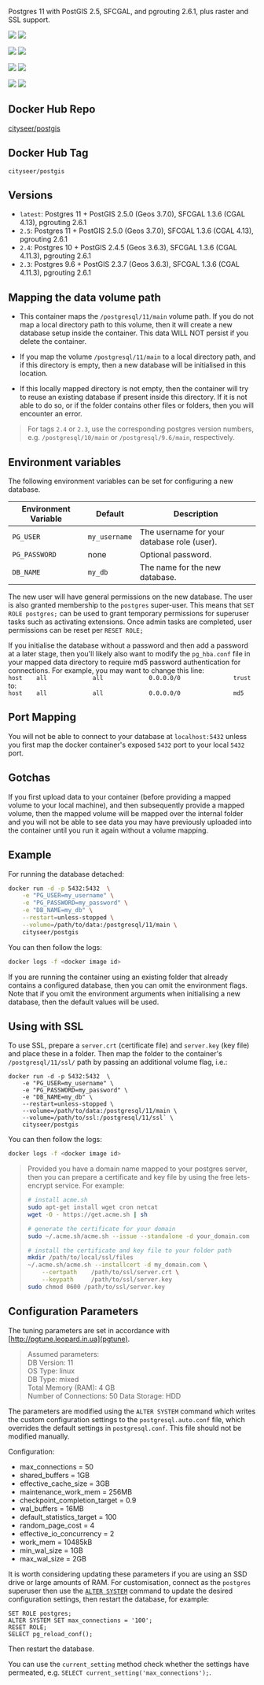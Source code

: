 Postgres 11 with PostGIS 2.5, SFCGAL, and pgrouting 2.6.1, plus raster and SSL support.

[![](https://images.microbadger.com/badges/version/cityseer/postgis.svg)](https://microbadger.com/images/cityseer/postgis "Get your own version badge on microbadger.com")
[![](https://images.microbadger.com/badges/image/cityseer/postgis.svg)](https://microbadger.com/images/cityseer/postgis "Get your own image badge on microbadger.com")

[![](https://images.microbadger.com/badges/version/cityseer/postgis:2.5.svg)](https://microbadger.com/images/cityseer/postgis:2.5 "Get your own version badge on microbadger.com")
[![](https://images.microbadger.com/badges/image/cityseer/postgis:2.5.svg)](https://microbadger.com/images/cityseer/postgis:2.5 "Get your own image badge on microbadger.com")

[![](https://images.microbadger.com/badges/version/cityseer/postgis:2.4.svg)](https://microbadger.com/images/cityseer/postgis:2.4 "Get your own version badge on microbadger.com")
[![](https://images.microbadger.com/badges/image/cityseer/postgis:2.4.svg)](https://microbadger.com/images/cityseer/postgis:2.4 "Get your own image badge on microbadger.com")

[![](https://images.microbadger.com/badges/version/cityseer/postgis:2.3.svg)](https://microbadger.com/images/cityseer/postgis:2.3 "Get your own version badge on microbadger.com")
[![](https://images.microbadger.com/badges/image/cityseer/postgis:2.3.svg)](https://microbadger.com/images/cityseer/postgis:2.3 "Get your own image badge on microbadger.com")


Docker Hub Repo
---------------

[cityseer/postgis](https://hub.docker.com/r/cityseer/postgis/)

Docker Hub Tag
--------------

`cityseer/postgis`

Versions
--------

- `latest`: Postgres 11 + PostGIS 2.5.0 (Geos 3.7.0), SFCGAL 1.3.6 (CGAL 4.13), pgrouting 2.6.1
- `2.5`: Postgres 11 + PostGIS 2.5.0 (Geos 3.7.0), SFCGAL 1.3.6 (CGAL 4.13), pgrouting 2.6.1
- `2.4`: Postgres 10 + PostGIS 2.4.5 (Geos 3.6.3), SFCGAL 1.3.6 (CGAL 4.11.3), pgrouting 2.6.1
- `2.3`: Postgres 9.6 + PostGIS 2.3.7 (Geos 3.6.3), SFCGAL 1.3.6 (CGAL 4.11.3), pgrouting 2.6.1

Mapping the data volume path
----------------------------
- This container maps the `/postgresql/11/main` volume path. If you do not map a local directory path to this volume, then it will create a new database setup inside the container. This data WILL NOT persist if you delete the container.

- If you map the volume `/postgresql/11/main` to a local directory path, and if this directory is empty, then a new database will be initialised in this location.

- If this locally mapped directory is not empty, then the container will try to reuse an existing database if present inside this directory. If it is not able to do so, or if the folder contains other files or folders, then you will encounter an error.

> For tags `2.4` or `2.3`, use the corresponding postgres version numbers, e.g. `/postgresql/10/main` or `/postgresql/9.6/main`, respectively.

Environment variables
---------------------
The following environment variables can be set for configuring a new database.

Environment Variable | Default | Description
------------------------|---------|--------------
`PG_USER` |  `my_username` | The username for your database role (user).
`PG_PASSWORD` | none | Optional password.
`DB_NAME` | `my_db` | The name for the new database.

The new user will have general permissions on the new database. The user is also granted membership to the `postgres` super-user. This means that `SET ROLE postgres;` can be used to grant temporary permissions for superuser tasks such as activating extensions. Once admin tasks are completed, user permissions can be reset per `RESET ROLE;`

If you initialise the database without a password and then add a password at a later stage, then you'll likely also want to modify the `pg_hba.conf` file in your mapped data directory to require md5 password authentication for connections. For example, you may want to change this line:  
`host    all             all             0.0.0.0/0               trust`  
to:  
`host    all             all             0.0.0.0/0               md5`  

Port Mapping
------------
You will not be able to connect to your database at `localhost:5432` unless you first map the docker container's exposed `5432` port to your local `5432` port.

Gotchas
-------
If you first upload data to your container (before providing a mapped volume to your local machine), and then subsequently provide a mapped volume, then the mapped volume will be mapped over the internal folder and you will not be able to see data you may have previously uploaded into the container until you run it again without a volume mapping.

Example
-------
For running the database detached:
```bash
docker run -d -p 5432:5432  \
    -e "PG_USER=my_username" \
    -e "PG_PASSWORD=my_password" \
    -e "DB_NAME=my_db" \
    --restart=unless-stopped \
    --volume=/path/to/data:/postgresql/11/main \
    cityseer/postgis
```
You can then follow the logs:
```bash
docker logs -f <docker image id>
```

If you are running the container using an existing folder that already contains a configured database, then you can omit the environment flags. Note that if you omit the environment arguments when initialising a new database, then the default values will be used.

Using with SSL
--------------

To use SSL, prepare a `server.crt` (certificate file) and `server.key` (key file) and place these in a folder.
Then map the folder to the container's `/postgresql/11/ssl/` path by passing an additional volume flag, i.e.:

```
docker run -d -p 5432:5432  \
    -e "PG_USER=my_username" \
    -e "PG_PASSWORD=my_password" \
    -e "DB_NAME=my_db" \
    --restart=unless-stopped \
    --volume=/path/to/data:/postgresql/11/main \
    --volume=/path/to/ssl:/postgresql/11/ssl` \
    cityseer/postgis
```
You can then follow the logs:
```bash
docker logs -f <docker image id>
```

> Provided you have a domain name mapped to your postgres server, then you can prepare a certificate and key file by using the free lets-encrypt service.
> For example:
> ```bash
> # install acme.sh
> sudo apt-get install wget cron netcat
> wget -O - https://get.acme.sh | sh
>
> # generate the certificate for your domain
> sudo ~/.acme.sh/acme.sh --issue --standalone -d your_domain.com
>
> # install the certificate and key file to your folder path
> mkdir /path/to/local/ssl/files
> ~/.acme.sh/acme.sh --installcert -d my_domain.com \
>     --certpath    /path/to/ssl/server.crt \
>     --keypath     /path/to/ssl/server.key
> sudo chmod 0600 /path/to/ssl/server.key
> ```

Configuration Parameters
------------------------
The tuning parameters are set in accordance with [http://pgtune.leopard.in.ua](pgtune).

> Assumed parameters:  
  DB Version: 11  
  OS Type: linux  
  DB Type: mixed  
  Total Memory (RAM): 4 GB  
  Number of Connections: 50
  Data Storage: HDD

The parameters are modified using the `ALTER SYSTEM` command which writes the custom configuration settings to the `postgresql.auto.conf` file, which overrides the default settings in `postgresql.conf`. This file should not be modified manually.

Configuration:
- max_connections = 50
- shared_buffers = 1GB
- effective_cache_size = 3GB
- maintenance_work_mem = 256MB
- checkpoint_completion_target = 0.9
- wal_buffers = 16MB
- default_statistics_target = 100
- random_page_cost = 4
- effective_io_concurrency = 2
- work_mem = 10485kB
- min_wal_size = 1GB
- max_wal_size = 2GB

It is worth considering updating these parameters if you are using an SSD drive or large amounts of RAM. For customisation, connect as the `postgres` superuser then use the [`ALTER SYSTEM`](https://www.postgresql.org/docs/10/static/sql-altersystem.html) command to update the desired configuration settings, then restart the database, for example:
```postgresql
SET ROLE postgres;
ALTER SYSTEM SET max_connections = '100';
RESET ROLE;
SELECT pg_reload_conf();
```
Then restart the database.

You can use the `current_setting` method check whether the settings have permeated, e.g. `SELECT current_setting('max_connections');`.
